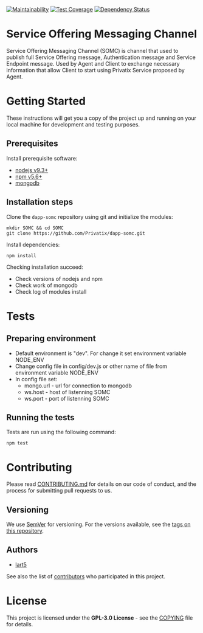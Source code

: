 [![Maintainability](https://api.codeclimate.com/v1/badges/70f41c722e08e51b2ea6/maintainability)](https://codeclimate.com/github/Privatix/dapp-somc/maintainability)
[![Test Coverage](https://api.codeclimate.com/v1/badges/70f41c722e08e51b2ea6/test_coverage)](https://codeclimate.com/github/Privatix/dapp-somc/test_coverage)
[![Dependency Status](https://david-dm.org/Privatix/dapp-somc.svg)](https://david-dm.org/Privatix/dapp-somc)

# Service Offering Messaging Channel

Service Offering Messaging Channel (SOMC) is channel that used to publish full Service Offering message, Authentication message and Service Endpoint message. Used by Agent and Client to exchange necessary information that allow Client to start using Privatix Service proposed by Agent.

# Getting Started

These instructions will get you a copy of the project up and running on your local machine for development and testing purposes.

## Prerequisites

Install prerequisite software:
* [nodejs v9.3+](https://nodejs.org/en/download/)
* [npm v5.6+](https://www.npmjs.com/)
* [mongodb](https://docs.mongodb.com/manual/installation/)

## Installation steps

Clone the `dapp-somc` repository using git and initialize the modules:

```
mkdir SOMC && cd SOMC
git clone https://github.com/Privatix/dapp-somc.git  
```

Install dependencies:

```
npm install
```

Checking installation succeed:

* Check versions of nodejs and npm
* Check work of mongodb 
* Check log of modules install 

# Tests

## Preparing environment

* Default environment is "dev". For change it set environment variable NODE_ENV
* Change config file in config/dev.js or other name of file from environment variable NODE_ENV
* In config file set:
  * mongo.url - url for connection to mongodb
  * ws.host - host of listenning SOMC 
  * ws.port - port of listenning SOMC  

## Running the tests

Tests are run using the following command:

```
npm test
```

# Contributing

Please read [CONTRIBUTING.md](CONTRIBUTING.md) for details on our code of conduct, and the process for submitting pull requests to us.

## Versioning

We use [SemVer](http://semver.org/) for versioning. For the versions available, see the [tags on this repository](https://github.com/Privatix/dapp-somc/tags).

## Authors

* [lart5](https://github.com/lart5)

See also the list of [contributors](https://github.com/Privatix/dapp-somc/contributors) who participated in this project.


# License

This project is licensed under the **GPL-3.0 License** - see the [COPYING](COPYING) file for details.
